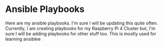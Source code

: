 # Ansible Playbooks

Here are my ansible playbooks.  I'm sure I will be updating this 
quite often.  Currently, I am creating playbooks for my Raspberry 
Pi 4 Cluster but, I'm sure I will be adding playbooks for other 
stuff too.  This is mostly used for learning ansiblee

